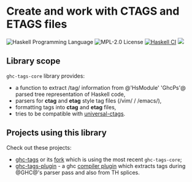 Create and work with CTAGS and ETAGS files
==========================================
![Haskell Programming Language](https://img.shields.io/badge/language-Haskell-8D82AC.svg?style=for-the-badge)
![MPL-2.0 License](http://img.shields.io/badge/license-MPL20-brightgreen.svg?style=for-the-badge)
[![Haskell CI](https://img.shields.io/github/actions/workflow/status/coot/ghc-tags-plugin/ci.yml?branch=master&label=Build&style=for-the-badge)](https://github.com/coot/ghc-tags-plugin/actions/workflows/ci.yml)
[![](https://matrix.hackage.haskell.org/api/v2/packages/ghc-tags-core/badge)](https://matrix.hackage.haskell.org/#/package/ghc-tags-core)

Library scope
-------------

`ghc-tags-core` library provides:

  * a function to extract /tag/ information from @'HsModule' 'GhcPs'@ parsed tree representation of Haskell code,
  * parsers for __ctag__ and __etag__ style tag files (/vim/ \/ /emacs/),
  * formatting tags into __ctag__ and __etag__ files,
  * tries to be compatible with [universal-ctags](https://github.com/universal-ctags/ctags).

Projects using this library
---------------------------
Check out these projects:

  * [ghc-tags] or its [fork][ghc-tags-fork] which is using the most recent
    `ghc-tags-core`;
  * [ghc-tags-plugin] - a ghc [compiler plugin] which extracts tags during
    @GHC@'s parser pass and also from TH splices.

[ghc-tags-fork]: https://github.com/coot/ghc-tags
[ghc-tags]: https://hackage.haskell.org/package/ghc-tags
[ghc-tags-plugin]: https://hackage.haskell.org/package/ghc-tags-plugin
[compiler plugin]: https://ghc.gitlab.haskell.org/ghc/doc/users_guide/extending_ghc.html?highlight=compiler%20plugin#compiler-plugins
